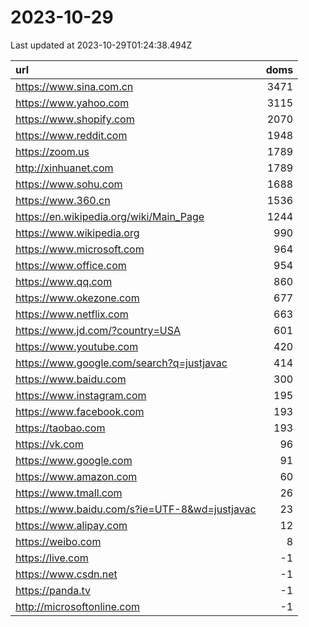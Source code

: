 # 2023-10-29

<!-- BEGIN -->
Last updated at 2023-10-29T01:24:38.494Z

url | doms
:- | -:
https://www.sina.com.cn | 3471
https://www.yahoo.com | 3115
https://www.shopify.com | 2070
https://www.reddit.com | 1948
https://zoom.us | 1789
http://xinhuanet.com | 1789
https://www.sohu.com | 1688
https://www.360.cn | 1536
https://en.wikipedia.org/wiki/Main_Page | 1244
https://www.wikipedia.org | 990
https://www.microsoft.com | 964
https://www.office.com | 954
https://www.qq.com | 860
https://www.okezone.com | 677
https://www.netflix.com | 663
https://www.jd.com/?country=USA | 601
https://www.youtube.com | 420
https://www.google.com/search?q=justjavac | 414
https://www.baidu.com | 300
https://www.instagram.com | 195
https://www.facebook.com | 193
https://taobao.com | 193
https://vk.com | 96
https://www.google.com | 91
https://www.amazon.com | 60
https://www.tmall.com | 26
https://www.baidu.com/s?ie=UTF-8&wd=justjavac | 23
https://www.alipay.com | 12
https://weibo.com | 8
https://live.com | -1
https://www.csdn.net | -1
https://panda.tv | -1
http://microsoftonline.com | -1
<!-- END -->
